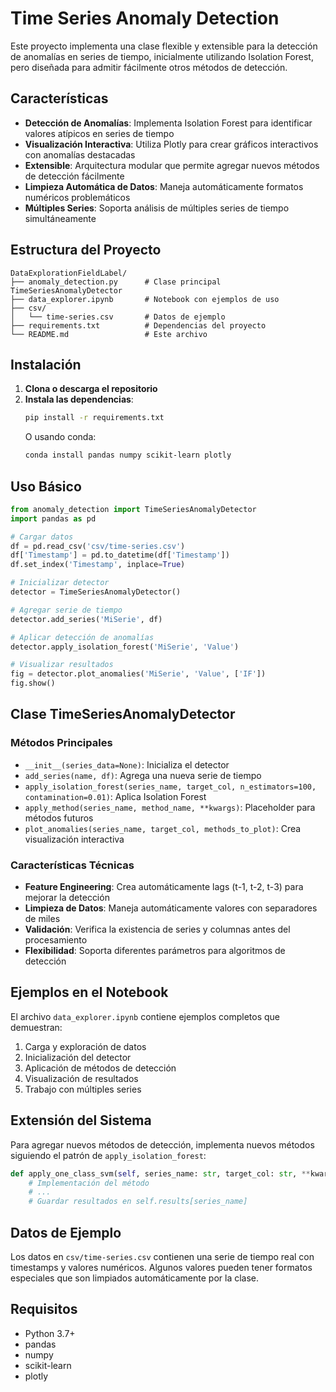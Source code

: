# Time Series Anomaly Detection

Este proyecto implementa una clase flexible y extensible para la detección de anomalías en series de tiempo, inicialmente utilizando Isolation Forest, pero diseñada para admitir fácilmente otros métodos de detección.

## Características

- **Detección de Anomalías**: Implementa Isolation Forest para identificar valores atípicos en series de tiempo
- **Visualización Interactiva**: Utiliza Plotly para crear gráficos interactivos con anomalías destacadas
- **Extensible**: Arquitectura modular que permite agregar nuevos métodos de detección fácilmente
- **Limpieza Automática de Datos**: Maneja automáticamente formatos numéricos problemáticos
- **Múltiples Series**: Soporta análisis de múltiples series de tiempo simultáneamente

## Estructura del Proyecto

```
DataExplorationFieldLabel/
├── anomaly_detection.py      # Clase principal TimeSeriesAnomalyDetector
├── data_explorer.ipynb       # Notebook con ejemplos de uso
├── csv/
│   └── time-series.csv       # Datos de ejemplo
├── requirements.txt          # Dependencias del proyecto
└── README.md                 # Este archivo
```

## Instalación

1. **Clona o descarga el repositorio**
2. **Instala las dependencias**:
   ```bash
   pip install -r requirements.txt
   ```
   O usando conda:
   ```bash
   conda install pandas numpy scikit-learn plotly
   ```

## Uso Básico

```python
from anomaly_detection import TimeSeriesAnomalyDetector
import pandas as pd

# Cargar datos
df = pd.read_csv('csv/time-series.csv')
df['Timestamp'] = pd.to_datetime(df['Timestamp'])
df.set_index('Timestamp', inplace=True)

# Inicializar detector
detector = TimeSeriesAnomalyDetector()

# Agregar serie de tiempo
detector.add_series('MiSerie', df)

# Aplicar detección de anomalías
detector.apply_isolation_forest('MiSerie', 'Value')

# Visualizar resultados
fig = detector.plot_anomalies('MiSerie', 'Value', ['IF'])
fig.show()
```

## Clase TimeSeriesAnomalyDetector

### Métodos Principales

- `__init__(series_data=None)`: Inicializa el detector
- `add_series(name, df)`: Agrega una nueva serie de tiempo
- `apply_isolation_forest(series_name, target_col, n_estimators=100, contamination=0.01)`: Aplica Isolation Forest
- `apply_method(series_name, method_name, **kwargs)`: Placeholder para métodos futuros
- `plot_anomalies(series_name, target_col, methods_to_plot)`: Crea visualización interactiva

### Características Técnicas

- **Feature Engineering**: Crea automáticamente lags (t-1, t-2, t-3) para mejorar la detección
- **Limpieza de Datos**: Maneja automáticamente valores con separadores de miles
- **Validación**: Verifica la existencia de series y columnas antes del procesamiento
- **Flexibilidad**: Soporta diferentes parámetros para algoritmos de detección

## Ejemplos en el Notebook

El archivo `data_explorer.ipynb` contiene ejemplos completos que demuestran:

1. Carga y exploración de datos
2. Inicialización del detector
3. Aplicación de métodos de detección
4. Visualización de resultados
5. Trabajo con múltiples series

## Extensión del Sistema

Para agregar nuevos métodos de detección, implementa nuevos métodos siguiendo el patrón de `apply_isolation_forest`:

```python
def apply_one_class_svm(self, series_name: str, target_col: str, **kwargs) -> None:
    # Implementación del método
    # ...
    # Guardar resultados en self.results[series_name]
```

## Datos de Ejemplo

Los datos en `csv/time-series.csv` contienen una serie de tiempo real con timestamps y valores numéricos. Algunos valores pueden tener formatos especiales que son limpiados automáticamente por la clase.

## Requisitos

- Python 3.7+
- pandas
- numpy
- scikit-learn
- plotly

<!-- ## Licencia

Este proyecto es de código abierto y puede ser utilizado libremente para fines educativos y comerciales. -->
